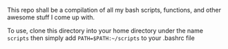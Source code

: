 This repo shall be a compilation of all my bash scripts, functions, and other awesome stuff I come up with.

To use, clone this directory into your home directory under the name `scripts` then simply add `PATH=$PATH:~/scripts` to your .bashrc file
